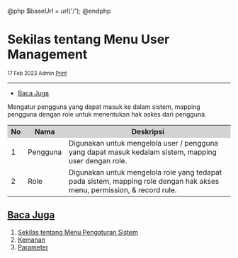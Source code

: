 @php
    $baseUrl = url('/');
@endphp

# Sekilas tentang Menu User Management
<small><i class="far fa-calendar mr-2"></i>17 Feb 2023 <i class="far fa-user mr-2 ml-2"></i>Admin <i class="fas fa-print mr-2 ml-2"></i><a href="" onclick="print()">Print</a></small>
<script>
    function print() {
        var divContents = document.getElementsByClassName("documentation")[0].innerHTML;
        var a = window.open('', '', 'height=500, width=500');
        a.document.write(divContents);
        a.document.close();
        a.print();
    }
</script>

---
- [Baca Juga](#baca-juga)

Mengatur pengguna yang dapat masuk ke dalam sistem, mapping pengguna dengan role untuk menentukan hak askes dari pengguna.
<table>
    <tr style="background-color: lightgrey;">
        <th>No</th>
        <th>Nama</th>
        <th>Deskripsi</th>
    </tr>
    <tr>
        <td>1</td>
        <td>Pengguna</td>
        <td>Digunakan untuk mengelola user / pengguna yang dapat masuk kedalam sistem, mapping user dengan role.</td>
    </tr>
    <tr>
        <td>2</td>
        <td>Role</td>
        <td>Digunakan untuk mengelola role yang tedapat pada sistem, mapping role dengan hak akses menu, permission, & record rule.</td>
    </tr>
</table>

<a name="baca-juga">

## [Baca Juga](#)
1. <a href="system-setting-overview">Sekilas tentang Menu Pengaturan Sistem</a>
2. <a href="security-overview">Kemanan</a>
3. <a href="parameter">Parameter</a>
